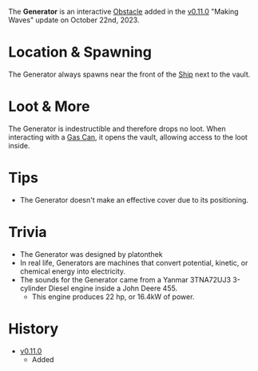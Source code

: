 The **Generator** is an interactive [Obstacle](/obstacles) added in the [v0.11.0](https://github.com/HasangerGames/suroi/releases/tag/v0.11.0) "Making Waves" update on October 22nd, 2023.

# Location & Spawning

The Generator always spawns near the front of the [Ship](/buildings/ship) next to the vault.

# Loot & More

The Generator is indestructible and therefore drops no loot. When interacting with a [Gas Can](/weapons/melee/gas_can), it opens the vault, allowing access to the loot inside.

# Tips

- The Generator doesn't make an effective cover due to its positioning.

# Trivia

- The Generator was designed by platonthek
- In real life, Generators are machines that convert potential, kinetic, or chemical energy into electricity.
- The sounds for the Generator came from a Yanmar 3TNA72UJ3 3-cylinder Diesel engine inside a John Deere 455.
  - This engine produces 22 hp, or 16.4kW of power.

# History

- [v0.11.0](https://github.com/HasangerGames/suroi/releases/tag/v0.11.0)
  - Added
